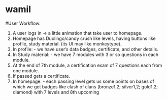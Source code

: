 # wamil

#User Workflow:
1. A user logs in → a little animation that take user to
homepage.
2. Homepage has Duolingo/candy crush like levels, having
buttons like profile, study material. (its UI may like
monkeytype).
3. In profile: - we have user’s data badges, certificate, and
other details.
4. In Study material: - we have 7 modules with 3 or so
questions in each module.
5. At the end of 7th module, a certification exam of 7 questions
each from one module.
6. If passed gets a certificate.
7. In homepage: - each passing level gets us some points on
bases of which we get badges like clash of clans (bronze1,2;
silver1,2; gold1,2; diamond) with 7 levels and 8th upcoming
